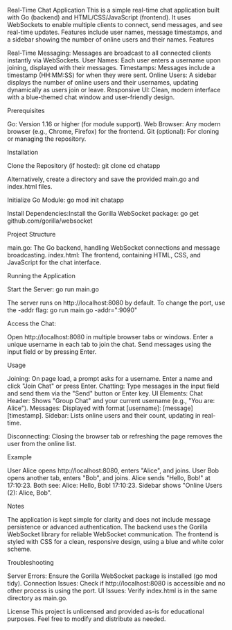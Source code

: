 Real-Time Chat Application
This is a simple real-time chat application built with Go (backend) and HTML/CSS/JavaScript (frontend). It uses WebSockets to enable multiple clients to connect, send messages, and see real-time updates. Features include user names, message timestamps, and a sidebar showing the number of online users and their names.
Features

Real-Time Messaging: Messages are broadcast to all connected clients instantly via WebSockets.
User Names: Each user enters a username upon joining, displayed with their messages.
Timestamps: Messages include a timestamp (HH:MM:SS) for when they were sent.
Online Users: A sidebar displays the number of online users and their usernames, updating dynamically as users join or leave.
Responsive UI: Clean, modern interface with a blue-themed chat window and user-friendly design.

Prerequisites

Go: Version 1.16 or higher (for module support).
Web Browser: Any modern browser (e.g., Chrome, Firefox) for the frontend.
Git (optional): For cloning or managing the repository.

Installation

Clone the Repository (if hosted):
git clone <repository-url>
cd chatapp

Alternatively, create a directory and save the provided main.go and index.html files.

Initialize Go Module:
go mod init chatapp


Install Dependencies:Install the Gorilla WebSocket package:
go get github.com/gorilla/websocket



Project Structure

main.go: The Go backend, handling WebSocket connections and message broadcasting.
index.html: The frontend, containing HTML, CSS, and JavaScript for the chat interface.

Running the Application

Start the Server:
go run main.go

The server runs on http://localhost:8080 by default. To change the port, use the -addr flag:
go run main.go -addr=":9090"


Access the Chat:

Open http://localhost:8080 in multiple browser tabs or windows.
Enter a unique username in each tab to join the chat.
Send messages using the input field or by pressing Enter.



Usage

Joining: On page load, a prompt asks for a username. Enter a name and click "Join Chat" or press Enter.
Chatting: Type messages in the input field and send them via the "Send" button or Enter key.
UI Elements:
Chat Header: Shows "Group Chat" and your current username (e.g., "You are: Alice").
Messages: Displayed with format [username]: [message] [timestamp].
Sidebar: Lists online users and their count, updating in real-time.


Disconnecting: Closing the browser tab or refreshing the page removes the user from the online list.

Example

User Alice opens http://localhost:8080, enters "Alice", and joins.
User Bob opens another tab, enters "Bob", and joins.
Alice sends "Hello, Bob!" at 17:10:23.
Both see: Alice: Hello, Bob! 17:10:23.
Sidebar shows "Online Users (2): Alice, Bob".

Notes

The application is kept simple for clarity and does not include message persistence or advanced authentication.
The backend uses the Gorilla WebSocket library for reliable WebSocket communication.
The frontend is styled with CSS for a clean, responsive design, using a blue and white color scheme.

Troubleshooting

Server Errors: Ensure the Gorilla WebSocket package is installed (go mod tidy).
Connection Issues: Check if http://localhost:8080 is accessible and no other process is using the port.
UI Issues: Verify index.html is in the same directory as main.go.

License
This project is unlicensed and provided as-is for educational purposes. Feel free to modify and distribute as needed.